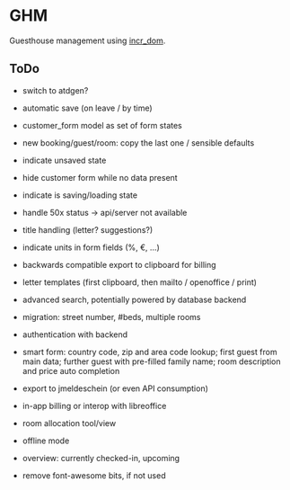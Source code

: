 # GHM

Guesthouse management using [incr_dom](gh:incr_dom).

[gh:incr_dom]: https://github.com/janestreet/incr_dom

## ToDo

- switch to atdgen?

- automatic save (on leave / by time)
- customer_form model as set of form states
- new booking/guest/room: copy the last one / sensible defaults

- indicate unsaved state
- hide customer form while no data present
- indicate is saving/loading state
- handle 50x status -> api/server not available

- title handling (letter? suggestions?)
- indicate units in form fields (%, €, ...)

- backwards compatible export to clipboard for billing
- letter templates (first clipboard, then mailto / openoffice / print)

- advanced search, potentially powered by database backend
- migration: street number, #beds, multiple rooms
- authentication with backend
- smart form: country code, zip and area code lookup; first guest from
  main data; further guest with pre-filled family name; room description
  and price auto completion
- export to jmeldeschein (or even API consumption)

- in-app billing or interop with libreoffice
- room allocation tool/view
- offline mode
- overview: currently checked-in, upcoming

- remove font-awesome bits, if not used
